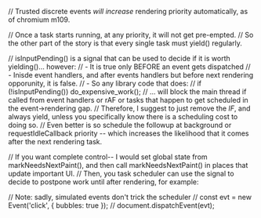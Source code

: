  // Trusted discrete events *will increase* rendering priority automatically, as of chromium m109.

  // Once a task starts running, at any priority, it will not get pre-empted.
  // So the other part of the story is that every single task must yield() regularly.
  
  // isInputPending() is a signal that can be used to decide if it is worth yielding()... however:
  // - It is true only BEFORE an event gets dispatched
  // - Inisde event handlers, and after events handlers but before next rendering opporunity, it is false.
  // - So any library code that does:
  //   if (!isInputPending()) do_expensive_work();
  // ... will block the main thread if called from event handlers or rAF or tasks that happen to get scheduled in the event->rendering gap.
  // Therefore, I suggest to just remove the *IF*, and always yield, unless you specifically know there is a scheduling cost to doing so.
  // Even better is so schedule the followup at background or requestIdleCallback priority -- which increases the likelihood that it comes after the next rendering task.
  
  // If you want complete control-- I would set global state from markNeedsNextPaint(), and then call markNeedsNextPaint() in places that update important UI.
  // Then, you task scheduler can use the signal to decide to postpone work until after rendering, for example:

  // Note: sadly, simulated events don't trick the scheduler
  // const evt = new Event('click', { bubbles: true });
  // document.dispatchEvent(evt);


